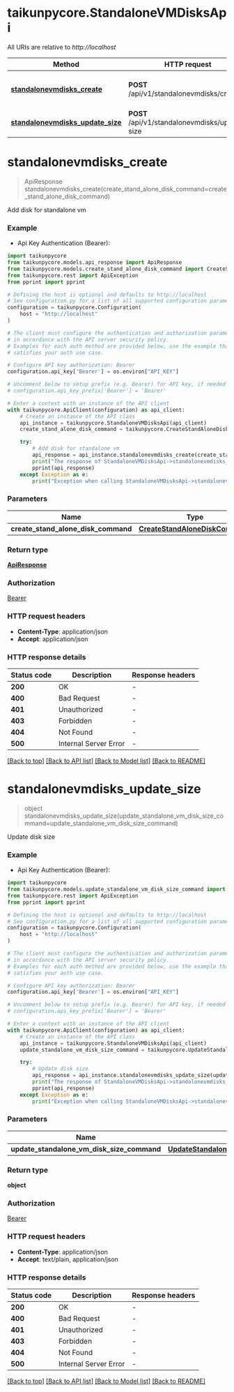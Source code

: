 # taikunpycore.StandaloneVMDisksApi

All URIs are relative to *http://localhost*

Method | HTTP request | Description
------------- | ------------- | -------------
[**standalonevmdisks_create**](StandaloneVMDisksApi.md#standalonevmdisks_create) | **POST** /api/v1/standalonevmdisks/create | Add disk for standalone vm
[**standalonevmdisks_update_size**](StandaloneVMDisksApi.md#standalonevmdisks_update_size) | **POST** /api/v1/standalonevmdisks/update-size | Update disk size


# **standalonevmdisks_create**
> ApiResponse standalonevmdisks_create(create_stand_alone_disk_command=create_stand_alone_disk_command)

Add disk for standalone vm

### Example

* Api Key Authentication (Bearer):

```python
import taikunpycore
from taikunpycore.models.api_response import ApiResponse
from taikunpycore.models.create_stand_alone_disk_command import CreateStandAloneDiskCommand
from taikunpycore.rest import ApiException
from pprint import pprint

# Defining the host is optional and defaults to http://localhost
# See configuration.py for a list of all supported configuration parameters.
configuration = taikunpycore.Configuration(
    host = "http://localhost"
)

# The client must configure the authentication and authorization parameters
# in accordance with the API server security policy.
# Examples for each auth method are provided below, use the example that
# satisfies your auth use case.

# Configure API key authorization: Bearer
configuration.api_key['Bearer'] = os.environ["API_KEY"]

# Uncomment below to setup prefix (e.g. Bearer) for API key, if needed
# configuration.api_key_prefix['Bearer'] = 'Bearer'

# Enter a context with an instance of the API client
with taikunpycore.ApiClient(configuration) as api_client:
    # Create an instance of the API class
    api_instance = taikunpycore.StandaloneVMDisksApi(api_client)
    create_stand_alone_disk_command = taikunpycore.CreateStandAloneDiskCommand() # CreateStandAloneDiskCommand |  (optional)

    try:
        # Add disk for standalone vm
        api_response = api_instance.standalonevmdisks_create(create_stand_alone_disk_command=create_stand_alone_disk_command)
        print("The response of StandaloneVMDisksApi->standalonevmdisks_create:\n")
        pprint(api_response)
    except Exception as e:
        print("Exception when calling StandaloneVMDisksApi->standalonevmdisks_create: %s\n" % e)
```



### Parameters


Name | Type | Description  | Notes
------------- | ------------- | ------------- | -------------
 **create_stand_alone_disk_command** | [**CreateStandAloneDiskCommand**](CreateStandAloneDiskCommand.md)|  | [optional] 

### Return type

[**ApiResponse**](ApiResponse.md)

### Authorization

[Bearer](../README.md#Bearer)

### HTTP request headers

 - **Content-Type**: application/json
 - **Accept**: application/json

### HTTP response details

| Status code | Description | Response headers |
|-------------|-------------|------------------|
**200** | OK |  -  |
**400** | Bad Request |  -  |
**401** | Unauthorized |  -  |
**403** | Forbidden |  -  |
**404** | Not Found |  -  |
**500** | Internal Server Error |  -  |

[[Back to top]](#) [[Back to API list]](../README.md#documentation-for-api-endpoints) [[Back to Model list]](../README.md#documentation-for-models) [[Back to README]](../README.md)

# **standalonevmdisks_update_size**
> object standalonevmdisks_update_size(update_standalone_vm_disk_size_command=update_standalone_vm_disk_size_command)

Update disk size

### Example

* Api Key Authentication (Bearer):

```python
import taikunpycore
from taikunpycore.models.update_standalone_vm_disk_size_command import UpdateStandaloneVmDiskSizeCommand
from taikunpycore.rest import ApiException
from pprint import pprint

# Defining the host is optional and defaults to http://localhost
# See configuration.py for a list of all supported configuration parameters.
configuration = taikunpycore.Configuration(
    host = "http://localhost"
)

# The client must configure the authentication and authorization parameters
# in accordance with the API server security policy.
# Examples for each auth method are provided below, use the example that
# satisfies your auth use case.

# Configure API key authorization: Bearer
configuration.api_key['Bearer'] = os.environ["API_KEY"]

# Uncomment below to setup prefix (e.g. Bearer) for API key, if needed
# configuration.api_key_prefix['Bearer'] = 'Bearer'

# Enter a context with an instance of the API client
with taikunpycore.ApiClient(configuration) as api_client:
    # Create an instance of the API class
    api_instance = taikunpycore.StandaloneVMDisksApi(api_client)
    update_standalone_vm_disk_size_command = taikunpycore.UpdateStandaloneVmDiskSizeCommand() # UpdateStandaloneVmDiskSizeCommand |  (optional)

    try:
        # Update disk size
        api_response = api_instance.standalonevmdisks_update_size(update_standalone_vm_disk_size_command=update_standalone_vm_disk_size_command)
        print("The response of StandaloneVMDisksApi->standalonevmdisks_update_size:\n")
        pprint(api_response)
    except Exception as e:
        print("Exception when calling StandaloneVMDisksApi->standalonevmdisks_update_size: %s\n" % e)
```



### Parameters


Name | Type | Description  | Notes
------------- | ------------- | ------------- | -------------
 **update_standalone_vm_disk_size_command** | [**UpdateStandaloneVmDiskSizeCommand**](UpdateStandaloneVmDiskSizeCommand.md)|  | [optional] 

### Return type

**object**

### Authorization

[Bearer](../README.md#Bearer)

### HTTP request headers

 - **Content-Type**: application/json
 - **Accept**: text/plain, application/json

### HTTP response details

| Status code | Description | Response headers |
|-------------|-------------|------------------|
**200** | OK |  -  |
**400** | Bad Request |  -  |
**401** | Unauthorized |  -  |
**403** | Forbidden |  -  |
**404** | Not Found |  -  |
**500** | Internal Server Error |  -  |

[[Back to top]](#) [[Back to API list]](../README.md#documentation-for-api-endpoints) [[Back to Model list]](../README.md#documentation-for-models) [[Back to README]](../README.md)

